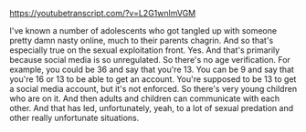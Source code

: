 https://youtubetranscript.com/?v=L2G1wnlmVGM

 I've known a number of adolescents who got tangled up with someone pretty damn nasty online, much to their parents chagrin. And so that's especially true on the sexual exploitation front. Yes. And that's primarily because social media is so unregulated. So there's no age verification. For example, you could be 36 and say that you're 13. You can be 9 and say that you're 16 or 13 to be able to get an account. You're supposed to be 13 to get a social media account, but it's not enforced. So there's very young children who are on it. And then adults and children can communicate with each other. And that has led, unfortunately, yeah, to a lot of sexual predation and other really unfortunate situations.